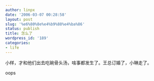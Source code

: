 ```yaml
---
author: linpx
date: '2006-03-07 00:28:58'
layout: post
slug: '%e6%80%8e%e4%b9%88%e4%ba%86'
status: publish
title: 怎么了
wordpress_id: '189'
categories:
- life
---
```


小样，才和他们出去吃碗骨头汤，啥事都发生了。王总订婚了，小琳走了。

  
  
oops

